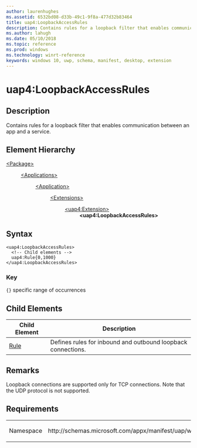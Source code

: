 ```yaml
---
author: laurenhughes
ms.assetid: 6532bd08-d33b-49c1-9f8a-477d32b83464
title: uap4:LoopbackAccessRules
description: Contains rules for a loopback filter that enables communication between an app and a service.
ms.author: lahugh
ms.date: 05/10/2018
ms.topic: reference
ms.prod: windows
ms.technology: winrt-reference
keywords: windows 10, uwp, schema, manifest, desktop, extension 
---
```


# uap4:LoopbackAccessRules

## Description
Contains rules for a loopback filter that enables communication between an app and a service.

## Element Hierarchy
<dl>
<dt><a href="element-package.md">&lt;Package&gt;</a></dt>
<dd>
<dl>
<dt><a href="element-applications.md">&lt;Applications&gt;</a></dt>
<dd>
<dl>
<dt><a href="element-application.md">&lt;Application&gt;</a></dt>
<dd>
<dl>
<dt><a href="element-1-extensions.md">&lt;Extensions&gt;</a></dt>
<dd>
<dl>
<dt><a href="element-uap4-extension.md">&lt;uap4:Extension&gt;</a></dt>
<dd><b>&lt;uap4:LoopbackAccessRules&gt;</b></dd>
</dl>
</dd>
</dl>
</dd>
</dl>
</dd>
</dl>
</dd>
</dl>

## Syntax
```syntax
<uap4:LoopbackAccessRules>
  <!-- Child elements -->
  uap4:Rule{0,1000}
</uap4:LoopbackAccessRules>                   
```

### Key
`{}` specific range of occurrences

## Child Elements

| Child Element | Description |
|---------------|-------------|
| [Rule](element-uap4-rule.md) | Defines rules for inbound and outbound loopback connections. |

## Remarks
Loopback connections are supported only for TCP connections. Note that the UDP protocol is not supported.

## Requirements

<table>
<colgroup>
<col width="50%" />
<col width="50%" />
</colgroup>
<tbody>
<tr class="odd">
<td><p>Namespace</p></td>
<td><p>http://schemas.microsoft.com/appx/manifest/uap/windows10/4</p></td>
</tr>
</tbody>
</table>